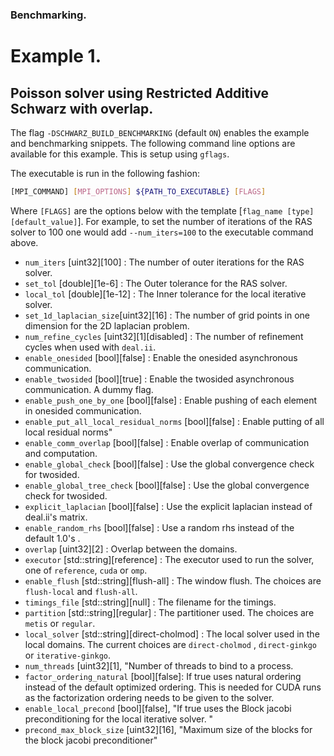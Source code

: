 ### Benchmarking.

Example 1.
==========

Poisson solver using Restricted Additive Schwarz with overlap.
-------------------------------------------------------------

The flag `-DSCHWARZ_BUILD_BENCHMARKING` (default `ON`) enables the example and benchmarking snippets.
The following command line options are available for this example. This is setup using `gflags`.

The executable is run in the following fashion:

```sh
[MPI_COMMAND] [MPI_OPTIONS] ${PATH_TO_EXECUTABLE} [FLAGS]
```

Where `[FLAGS]` are the options below with the template [`flag_name [type][default_value]`]. For example, to set the number of iterations of the RAS solver to 100 one would add `--num_iters=100` to the executable command above.

* `num_iters` [uint32][100] : The number of outer iterations for the RAS solver.
* `set_tol` [double][1e-6] : The Outer tolerance for the RAS solver.
* `local_tol` [double][1e-12] : The Inner tolerance for the local iterative solver.
* `set_1d_laplacian_size`[uint32][16] : The number of grid points in one dimension for the 2D laplacian problem.
* `num_refine_cycles` [uint32][1][disabled] : The number of refinement cycles when used with `deal.ii`.
* `enable_onesided` [bool][false] : Enable the onesided asynchronous communication.
* `enable_twosided` [bool][true] : Enable the twosided asynchronous communication. A dummy flag.
* `enable_push_one_by_one` [bool][false] : Enable pushing of each element in onesided communication.
* `enable_put_all_local_residual_norms`  [bool][false] : Enable putting of all local residual norms"
* `enable_comm_overlap` [bool][false] : Enable overlap of communication and computation.
* `enable_global_check` [bool][false] : Use the global convergence check for twosided.
* `enable_global_tree_check` [bool][false] : Use the global convergence check for twosided.
* `explicit_laplacian` [bool][false] : Use the explicit laplacian instead of deal.ii's matrix.
* `enable_random_rhs` [bool][false] : Use a random rhs instead of the default 1.0's .
* `overlap` [uint32][2] : Overlap between the domains.
* `executor` [std::string][reference] : The executor used to run the solver, one of `reference`, `cuda` or `omp`.
* `enable_flush` [std::string][flush-all] : The window flush. The choices are `flush-local` and `flush-all`.
* `timings_file` [std::string][null] : The filename for the timings.
* `partition` [std::string][regular] : The partitioner used. The choices are `metis` or `regular`.
* `local_solver` [std::string][direct-cholmod] : The local solver used in the local domains. The current choices are `direct-cholmod` , `direct-ginkgo` or `iterative-ginkgo`.
* `num_threads` [uint32][1], "Number of threads to bind to a process.
* `factor_ordering_natural` [bool][false]: If true uses natural ordering instead of the default optimized ordering. This is needed for CUDA runs as the factorization ordering needs to be given to the solver.
* `enable_local_precond` [bool][false], "If true uses the Block jacobi preconditioning for the local iterative solver. "
* `precond_max_block_size` [uint32][16], "Maximum size of the blocks for the block jacobi preconditioner"
